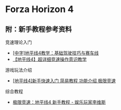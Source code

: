 # Forza Horizon 4


## 附：新手教程参考资料
竞速理论入门
* [[中字]地平线4教学：基础驾驶技巧与赛车线](https://www.bilibili.com/video/BV1Ji4y137aP?spm_id_from=333.788.top_right_bar_window_history.content.click)
* [【地平线4】超详细竞速操作意识教学](https://www.bilibili.com/video/BV1ZV411a77P/?spm_id_from=333.788.recommend_more_video.9)

游戏玩法介绍
* [[地平线4]新手快速入门 简易教程 功能介绍 极限竞速](https://www.bilibili.com/video/BV1Pr4y1P7o9?spm_id_from=333.999.0.0)

综合教程
* [极限竞速：地平线4 新手教程 - 娱乐玩家李维斯](https://space.bilibili.com/7107373/channel/seriesdetail?sid=1062292)

